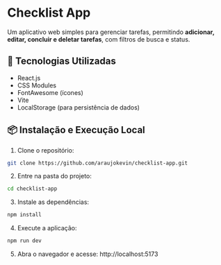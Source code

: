 # Checklist App

Um aplicativo web simples para gerenciar tarefas, permitindo **adicionar, editar, concluir e deletar tarefas**, com filtros de busca e status.

## 🚀 Tecnologias Utilizadas

- React.js
- CSS Modules
- FontAwesome (ícones)
- Vite
- LocalStorage (para persistência de dados)

## 📦 Instalação e Execução Local

1. Clone o repositório:

```bash
git clone https://github.com/araujokevin/checklist-app.git
```

2. Entre na pasta do projeto:

```bash
cd checklist-app
```

3. Instale as dependências:

```bash
npm install
```

4. Execute a aplicação:

```bash
npm run dev
```

5. Abra o navegador e acesse: http://localhost:5173
